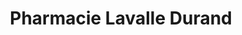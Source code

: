 ---
title: "Pharmacie Lavalle Durand"
url: /chenerailles/pharmacie-lavalle-durand/
shop: chimiste
---
